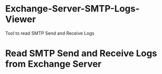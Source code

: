 # Exchange-Server-SMTP-Logs-Viewer
Tool to read SMTP Send and Receive Logs
# Read SMTP Send and Receive Logs from Exchange Server
